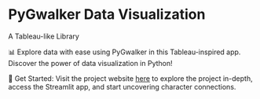 # PyGwalker Data Visualization
A Tableau-like Library
 
📊 Explore data with ease using PyGwalker in this Tableau-inspired app. Discover the power of data visualization in Python!

🔗 Get Started:
Visit the project website [here](https://pygwalker-data-visualization.streamlit.app/) to explore the project in-depth, access the Streamlit app, and start uncovering character connections.


